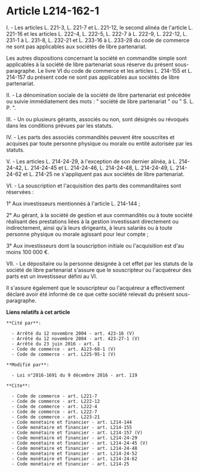 # Article L214-162-1

I. - Les articles L. 221-3, L. 221-7 et L. 221-12, le second alinéa de  l'article L. 221-16 et les articles L. 222-4, L.
222-5, L. 222-7 à L.  222-9, L. 222-12, L. 231-1 à L. 231-8, L. 232-21 et L. 233-16 à L.  233-28 du code de commerce ne sont
pas applicables aux sociétés de libre  partenariat. 

Les autres dispositions concernant la société en commandite simple sont applicables à la société de libre partenariat sous
réserve du présent sous-paragraphe. Le livre VI du code de commerce et les articles L. 214-155 et L. 214-157 du présent code
ne sont pas applicables aux sociétés de libre partenariat. 

II. - La dénomination sociale de la société de libre partenariat est précédée ou suivie immédiatement des mots : " société de
libre partenariat " ou " S. L. P. ". 

III. - Un ou plusieurs gérants, associés ou non, sont désignés ou révoqués dans les conditions prévues par les statuts. 

IV. - Les parts des associés commandités peuvent être souscrites et acquises par toute personne physique ou morale ou entité
autorisée par les statuts. 

V. - Les articles L. 214-24-29, à l'exception de son dernier alinéa,  à L. 214-24-42, L. 214-24-45 et L. 214-24-46, L.
214-24-48, L. 214-24-49, L. 214-24-62 et L. 214-25 ne s'appliquent pas aux sociétés de libre partenariat. 

VI. - La souscription et l'acquisition des parts des commanditaires sont réservées : 

1° Aux investisseurs mentionnés à l'article L. 214-144 ; 

2° Au gérant, à la société de gestion et aux commandités ou à toute société réalisant des prestations liées à la gestion
investissant directement ou indirectement, ainsi qu'à leurs dirigeants, à leurs salariés ou à toute personne physique ou
morale agissant pour leur compte ; 

3° Aux investisseurs dont la souscription initiale ou l'acquisition est d'au moins 100 000 €. 

VII. - Le dépositaire ou la personne désignée à cet effet par les statuts de la société de libre partenariat s'assure que le
souscripteur ou l'acquéreur des parts est un investisseur défini au VI. 

Il s'assure également que le souscripteur ou l'acquéreur a effectivement déclaré avoir été informé de ce que cette société
relevait du présent sous-paragraphe.

**Liens relatifs à cet article**

	**Cité par**:

	  - Arrêté du 12 novembre 2004 - art. 423-16 (V)
	  - Arrêté du 12 novembre 2004 - art. 423-27-1 (V)
	  - Arrêté du 23 juin 2016 - art. 1
	  - Code de commerce - art. A123-68-1 (V)
	  - Code de commerce - art. L225-95-1 (V)

	**Modifié par**:

	  - Loi n°2016-1691 du 9 décembre 2016 - art. 119

	**Cite**:

	  - Code de commerce - art. L221-7
	  - Code de commerce - art. L222-12
	  - Code de commerce - art. L222-4
	  - Code de commerce - art. L222-7
	  - Code de commerce - art. L223-21
	  - Code monétaire et financier - art. L214-144
	  - Code monétaire et financier - art. L214-155
	  - Code monétaire et financier - art. L214-157 (V)
	  - Code monétaire et financier - art. L214-24-29
	  - Code monétaire et financier - art. L214-24-45 (V)
	  - Code monétaire et financier - art. L214-24-48
	  - Code monétaire et financier - art. L214-24-52
	  - Code monétaire et financier - art. L214-24-62
	  - Code monétaire et financier - art. L214-25
